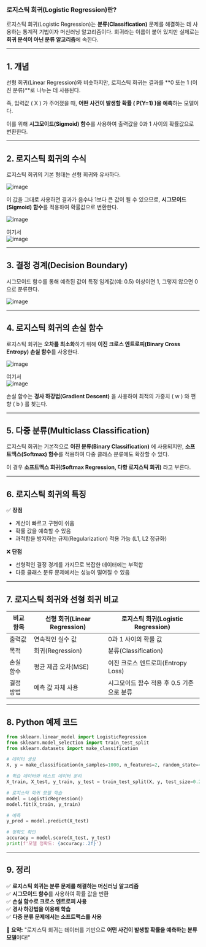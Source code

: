 ### **로지스틱 회귀(Logistic Regression)란?**  
로지스틱 회귀(Logistic Regression)는 **분류(Classification)** 문제를 해결하는 데 사용하는 통계적 기법이자 머신러닝 알고리즘이다. 회귀라는 이름이 붙어 있지만 실제로는 **회귀 분석이 아닌 분류 알고리즘**에 속한다.  

---

## **1. 개념**
선형 회귀(Linear Regression)와 비슷하지만, 로지스틱 회귀는 결과를 **0 또는 1 (이진 분류)**로 나누는 데 사용된다.  

즉, 입력값 \( X \) 가 주어졌을 때, **어떤 사건이 발생할 확률 \( P(Y=1) \)을 예측**하는 모델이다.

이를 위해 **시그모이드(Sigmoid) 함수**를 사용하여 출력값을 0과 1 사이의 확률값으로 변환한다.

---

## **2. 로지스틱 회귀의 수식**
로지스틱 회귀의 기본 형태는 선형 회귀와 유사하다.

![image](https://github.com/user-attachments/assets/82b7fc6c-5a0b-4b5a-aa79-62bd5ad49e9f)


이 값을 그대로 사용하면 결과가 음수나 1보다 큰 값이 될 수 있으므로, **시그모이드(Sigmoid) 함수**를 적용하여 확률값으로 변환한다.

![image](https://github.com/user-attachments/assets/1068f714-b269-4f29-b465-5130d7816d09)


여기서  
![image](https://github.com/user-attachments/assets/5393a1b0-e237-48ad-b973-5f3d35c09c55)


---

## **3. 결정 경계(Decision Boundary)**
시그모이드 함수를 통해 예측된 값이 특정 임계값(예: 0.5) 이상이면 1, 그렇지 않으면 0으로 분류한다.

![image](https://github.com/user-attachments/assets/96b189fb-e7d0-4cb1-82be-96ea33a0d472)

---

## **4. 로지스틱 회귀의 손실 함수**
로지스틱 회귀는 **오차를 최소화**하기 위해 **이진 크로스 엔트로피(Binary Cross Entropy) 손실 함수**를 사용한다.

![image](https://github.com/user-attachments/assets/0e0fe7ca-844a-429c-a00f-a384ba98e6b4)


여기서  
![image](https://github.com/user-attachments/assets/900b7d0a-75c6-402e-846e-69c2e9c78861)

손실 함수는 **경사 하강법(Gradient Descent)** 을 사용하여 최적의 가중치 \( w \) 와 편향 \( b \) 를 찾는다.

---

## **5. 다중 분류(Multiclass Classification)**
로지스틱 회귀는 기본적으로 **이진 분류(Binary Classification)** 에 사용되지만, **소프트맥스(Softmax) 함수**를 적용하여 다중 클래스 분류에도 확장할 수 있다.

이 경우 **소프트맥스 회귀(Softmax Regression, 다항 로지스틱 회귀)** 라고 부른다.

---

## **6. 로지스틱 회귀의 특징**
✅ **장점**
- 계산이 빠르고 구현이 쉬움  
- 확률 값을 예측할 수 있음  
- 과적합을 방지하는 규제(Regularization) 적용 가능 (L1, L2 정규화)  

❌ **단점**
- 선형적인 결정 경계를 가지므로 복잡한 데이터에는 부적합  
- 다중 클래스 분류 문제에서는 성능이 떨어질 수 있음  

---

## **7. 로지스틱 회귀와 선형 회귀 비교**
| 비교 항목 | 선형 회귀(Linear Regression) | 로지스틱 회귀(Logistic Regression) |
|----------|---------------------------|------------------------------|
| 출력값 | 연속적인 실수 값 | 0과 1 사이의 확률 값 |
| 목적 | 회귀(Regression) | 분류(Classification) |
| 손실 함수 | 평균 제곱 오차(MSE) | 이진 크로스 엔트로피(Entropy Loss) |
| 결정 방법 | 예측 값 자체 사용 | 시그모이드 함수 적용 후 0.5 기준으로 분류 |

---

## **8. Python 예제 코드**
```python
from sklearn.linear_model import LogisticRegression
from sklearn.model_selection import train_test_split
from sklearn.datasets import make_classification

# 데이터 생성
X, y = make_classification(n_samples=1000, n_features=2, random_state=42)

# 학습 데이터와 테스트 데이터 분리
X_train, X_test, y_train, y_test = train_test_split(X, y, test_size=0.2, random_state=42)

# 로지스틱 회귀 모델 학습
model = LogisticRegression()
model.fit(X_train, y_train)

# 예측
y_pred = model.predict(X_test)

# 정확도 확인
accuracy = model.score(X_test, y_test)
print(f'모델 정확도: {accuracy:.2f}')
```

---

## **9. 정리**
✅ **로지스틱 회귀는 분류 문제를 해결하는 머신러닝 알고리즘**  
✅ **시그모이드 함수**를 사용하여 확률 값을 반환  
✅ **손실 함수로 크로스 엔트로피 사용**  
✅ **경사 하강법을 이용해 학습**  
✅ **다중 분류 문제에서는 소프트맥스를 사용**  

**📌 요약:** "로지스틱 회귀는 데이터를 기반으로 **어떤 사건이 발생할 확률을 예측하는 분류 모델**이다!"
